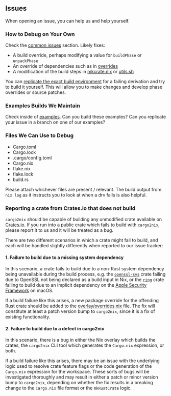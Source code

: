 ## Issues

When opening an issue, you can help us and help yourself.

### How to Debug on Your Own

Check the [common issues] section.  Likely fixes:

- A build override, perhaps modifying a value for `buildPhase` or `unpackPhase`
- An override of dependencies such as in [overrides]
- A modification of the build steps in [mkcrate.nix] or [utils.sh]

You can [replicate the exact build environment] for a failing derivation and try
to build it yourself.  This will allow you to make changes and develop phase
overrides or source patches.

[common issues]: /cargo2nix/cargo2nix#common-issues
[overrides]: /cargo2nix/cargo2nix/blob/master/overlay/overrides.nix
[mkcrate.nix]: /cargo2nix/cargo2nix/blob/master/overlay/mkcrate.nix
[utils.sh]: /cargo2nix/cargo2nix/blob/master/overlay/utils.sh
[replicate the exact build environment]: /cargo2nix/cargo2nix#declarative-debug--development-shell

### Examples Builds We Maintain

Check inside of [examples].  Can you build these examples?  Can you replicate your
issue in a branch on one of our examples?

[examples]: /cargo2nix/cargo2nix/tree/master/examples

### Files We Can Use to Debug

- Cargo.toml
- Cargo.lock
- .cargo/config.toml
- Cargo.nix
- flake.nix
- flake.lock
- build.rs

Please attach whichever files are present / relevant.  The build output from
`nix log` as it instructs you to look at when a drv fails is also helpful.

### Reporting a crate from Crates.io that does not build

`cargo2nix` should be capable of building any unmodified crate available on
[Crates.io]. If you run into a public crate which fails to build with
`cargo2nix`, please report it to us and it will be treated as a bug.

[Crates.io]: https://crates.io/

There are two different scenarios in which a crate might fail to build, and each
will be handled slightly differently when reported to our issue tracker:

#### 1. Failure to build due to a missing system dependency

In this scenario, a crate fails to build due to a non-Rust system dependency
being unavailable during the build process, e.g. the [`openssl-sys`] crate
failing due to OpenSSL not being declared as a build input in Nix, or the
[`ring`] crate failing to build due to an implicit dependency on the [Apple
Security Framework] on macOS.

[`openssl-sys`]: https://crates.io/crates/openssl-sys
[`ring`]: https://crates.io/crates/ring
[Apple Security Framework]: https://developer.apple.com/documentation/security

If a build failure like this arises, a new package override for the offending
Rust crate should be added to the [overlay/overrides.nix] file. The fix will
constitute at least a patch version bump to `cargo2nix`, since it is a fix of
existing functionality.

[overlay/overrides.nix]: https://github.com/cargo2nix/cargo2nix/blob/master/overlay/overrides.nix

#### 2. Failure to build due to a defect in cargo2nix

In this scenario, there is a bug in either the Nix overlay which builds the
crates, the `cargo2nix` CLI tool which generates the `Cargo.nix` expression, or
both.

If a build failure like this arises, there may be an issue with the underlying
logic used to resolve crate feature flags or the code generation of the
`Cargo.nix` expression for the workspace. These sorts of bugs will be
investigated thoroughly and may result in either a patch or minor version bump
to `cargo2nix`, depending on whether the fix results in a breaking change to the
`Cargo.nix` file format or the `mkRustCrate` logic.
